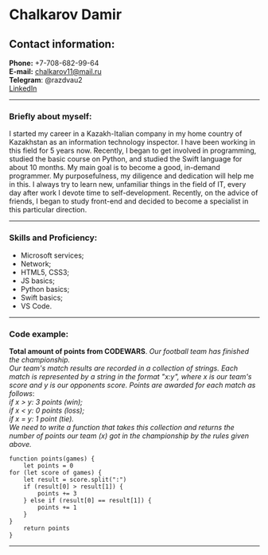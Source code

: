 # Chalkarov Damir

## Contact information:

**Phone:** +7-708-682-99-64 <br />
**E-mail:** chalkarov11@mail.ru <br />
**Telegram**: @razdvau2 <br />
[LinkedIn](https://www.linkedin.com/in/damir-chalkarov-251ba7219/)

---

### Briefly about myself:

I started my career in a Kazakh-Italian company in my home country of Kazakhstan as an information technology inspector.
I have been working in this field for 5 years now.
Recently, I began to get involved in programming, studied the basic course on Python, and studied the Swift language for about 10 months.
My main goal is to become a good, in-demand programmer. My purposefulness, my diligence and dedication will help me in this.
I always try to learn new, unfamiliar things in the field of IT, every day after work I devote time to self-development.
Recently, on the advice of friends, I began to study front-end and decided to become a specialist in this particular direction.

---

### Skills and Proficiency:

- Microsoft services;
- Network;
- HTML5, CSS3;
- JS basics;
- Python basics;
- Swift basics;
- VS Code.

---

### Code example:

**Total amount of points from CODEWARS**.
_Our football team has finished the championship._ <br />
_Our team's match results are recorded in a collection of strings. Each match is represented by a string in the format "x:y", where x is our team's score and y is our opponents score.
Points are awarded for each match as follows_: <br />
_if x > y: 3 points (win); <br />
if x < y: 0 points (loss); <br />
if x = y: 1 point (tie)._ <br />
_We need to write a function that takes this collection and returns the number of points our team (x) got in the championship by the rules given above._

```
function points(games) {
    let points = 0
for (let score of games) {
    let result = score.split(":")
    if (result[0] > result[1]) {
        points += 3
    } else if (result[0] == result[1]) {
        points += 1
    }
}
    return points
}
```

---
